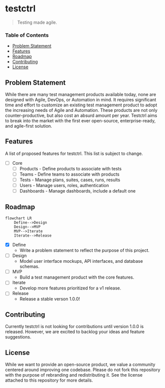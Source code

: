 # testctrl
> Testing made agile.

### Table of Contents
- [Problem Statement](#problem-statement)
- [Features](#features)
- [Roadmap](#roadmap)
- [Contributing](#contributing)
- [License](#license)

## Problem Statement
While there are many test management products available today, none are designed with Agile, DevOps, or Automation in mind. It requires significant time and effort to customize an existing test management product to adopt the increasing needs of Agile and Automation. These products are not only counter-productive, but also cost an absurd amount per year. Testctrl aims to break into the market with the first ever open-source, enterprise-ready, and agile-first solution.

## Features
A list of proposed features for testctrl. This list is subject to change.
- [ ] Core
  - [ ] Products - Define products to associate with tests
  - [ ] Teams - Define teams to associate with products
  - [ ] Tests - Manage plans, suites, cases, runs, results
  - [ ] Users - Manage users, roles, authentication
  - [ ] Dashboards - Manage dashboards, include a default one

## Roadmap
```mermaid
flowchart LR
    Define-->Design
    Design-->MVP
    MVP-->Iterate
    Iterate-->Release
```
- [x] Define
  - Write a problem statement to reflect the purpose of this project.
- [ ] Design
  - Model user interface mockups, API interfaces, and database schemas. 
- [ ] MVP
  - Build a test management product with the core features.
- [ ] Iterate
  - Develop more features prioritized for a v1 release.
- [ ] Release
  - Release a stable verson 1.0.0!

## Contributing
Currently testctrl is not looking for contributions until version 1.0.0 is released. However,  we are excited to backlog your ideas and feature suggestions.

## License
While we want to provide an open-source product, we value a community centered around improving one codebase. Please do not fork this repository with the purpose of rebranding and redistributing it. See the license attached to this repository for more details.
